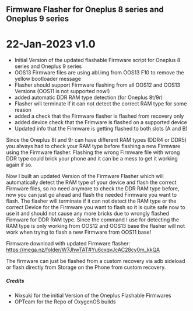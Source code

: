 ## Firmware Flasher for Oneplus 8 series and Oneplus 9 series

# 22-Jan-2023 v1.0
 - Initial Version of the updated flashable Firmware script for Oneplus 8 series and Oneplus 9 series
 - OOS13 Firmware files are using abl.img from OOS13 F10 to remove the yellow bootloader message
 - Flasher should support Firmware flashing from all OOS12 and OOS13 Versions (OOS11 is not supported now!)
 - added automatic DDR RAM type detection (for Oneplus 8t/9r)
 - Flasher will terminate if it can not detect the correct RAM type for some reason
 - added a check that the Firmware flasher is flashed from recovery only
 - added device check that the Frimware is flashed on a supported device
 - Updated info that the Firmware is getting flashed to both slots (A and B)


Since the Oneplus 8t and 9r can have different RAM types (DDR4 or DDR5) you always had to check your RAM
type before flashing a new Firmware using the Firmware flasher.
Flashing the wrong Firmware file with wrong DDR type could brick your phone and it can be a mess to get it working again if so.

Now I built an updated Version of the Firmware Flasher which will automatically detect the RAM type of your device and flash the correct
Firmware files, so no need anymore to check the DDR RAM type before, now you can just go ahead and flash the needed Firmware you want to flash.
The flasher will terminate if it can not detect the RAM type or the correct Device for the Firmware you want to flash so it is quite safe now to use it and should not cause
any more bricks due to wrongly flashed Firmware for DDR RAM type. 
Since the command I use for detecting the RAM type is only working from OOS12 and OOS13 base the flasher will not work when trying to flash a new Firmware from OOS11 base!

Firmware download with updated Firmware flasher: https://mega.nz/folder/W7JhwTAT#Yu6cxqvJcAC28cy0m_kkQA

The firmware can just be flashed from a custom recovery via adb sideload or flash directly from Storage on the Phone from custom recovery.

##### Credits
- Nixsuki for the initial Version of the Oneplus Flashable Firmwares
- OPTeam for the Repo of OxygenOS builds


